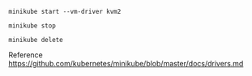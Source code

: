 ```
minikube start --vm-driver kvm2
```

```
minikube stop
```

```
minikube delete
```

Reference https://github.com/kubernetes/minikube/blob/master/docs/drivers.md
